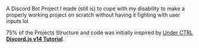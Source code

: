 A Discord Bot Project I made (still is) to cope with my disability to make a properly working project on scratch without having it fighting with user inputs lol

75% of the Projects Structure and code was initially inspired by [Under CTRL](https://github.com/notunderctrl) **[Discord.js v14 Tutorial](https://youtube.com/playlist?list=PLpmb-7WxPhe0ZVpH9pxT5MtC4heqej8Es)**.

